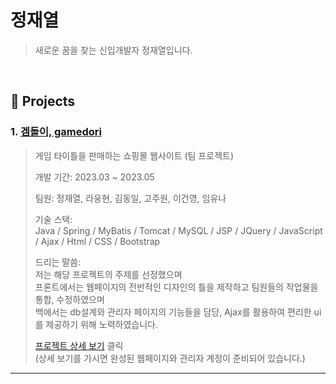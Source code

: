 # 정재열
> 새로운 꿈을 찾는 신입개발자 정재열입니다.

</br>

## 📜 Projects
### 1. [겜돌이, gamedori](https://github.com/jayray13/ggamedori)
>게임 타이틀을 판매하는 쇼핑몰 웹사이트 (팀 프로젝트)
>
>개발 기간: 2023.03 ~ 2023.05
>
>팀원: 정재열, 라웅현, 김동일, 고주원, 이건영, 임유나
>
>기술 스택:  
>Java / Spring / MyBatis / Tomcat / MySQL / JSP / JQuery / JavaScript / Ajax / Html / CSS / Bootstrap
>
>드리는 말씀:  
>저는 해당 프로젝트의 주제를 선정했으며   
>프론트에서는 웹페이지의 전반적인 디자인의 틀을 제작하고 팀원들의 작업물을 통합, 수정하였으며   
>백에서는 db설계와 관리자 페이지의 기능들을 담당, Ajax를 활용하여 편리한 ui를 제공하기 위해 노력하였습니다.
>
>[프로젝트 상세 보기](https://github.com/jayray13/ggamedori) 클릭  
>(상세 보기를 가시면 완성된 웹페이지와 관리자 계정이 준비되어 있습니다.)
>

---
